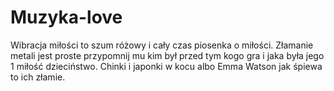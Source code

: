 # Muzyka-love
Wibracja miłości to szum różowy i cały czas piosenka o miłości. Złamanie metali jest proste przypomnij mu kim był przed tym kogo gra i jaka była jego 1 miłość dzieciństwo. Chinki i japonki w kocu albo Emma Watson jak śpiewa to ich złamie.
